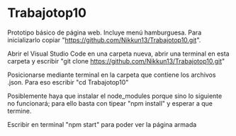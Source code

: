 # Trabajotop10
Prototipo básico de página web. Incluye menú hamburguesa. Para inicializarlo copiar "https://github.com/Nikkun13/Trabajotop10.git". 

Abrir el Visual Studio Code en una carpeta nueva, abrir una terminal en esta carpeta y escribir "git clone https://github.com/Nikkun13/Trabajotop10.git"

Posicionarse mediante terminal en la carpeta que contiene los archivos .json. Para eso escribir "cd Trabajotop10"

Posiblemente haya que instalar el node_modules porque sino lo siguiente no funcionará; para ello basta con tipear "npm install" y esperar a que termine.

Escribir en terminal "npm start" para poder ver la página armada
